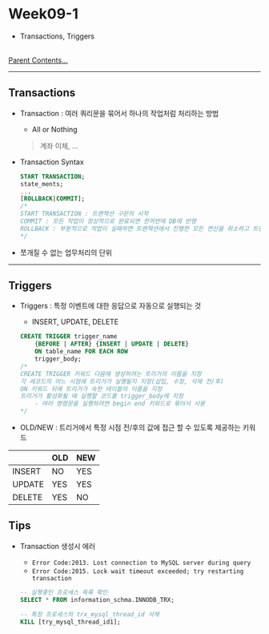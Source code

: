# Week09-1

-   Transactions, Triggers


<link rel="stylesheet" href="../../assets/stylesheets/my_style.css">


<br>[Parent Contents...](../../README.md/#til-today-i-learned)

-----

## Transactions

-   Transaction : 여러 쿼리문을 묶어서 하나의 작업처럼 처리하는 방법
    +   All or Nothing
    >   계좌 이체, ...

-   Transaction Syntax
    ```sql
    START TRANSACTION;
    state_ments;
    ...
    [ROLLBACK|COMMIT];
    /*
    START TRANSACTION : 트랜잭션 구문의 시작
    COMMIT : 모든 작업이 정상적으로 완료되면 한꺼번에 DB에 반영
    ROLLBACK : 부분적으로 작업이 실패하면 트랜잭션에서 진행한 모든 연산을 취소하고 트랜잭션 실행 전으로 되돌림
    */
    ```

-   쪼개질 수 없는 업무처리의 단위


-----


## Triggers

-   Triggers : 특정 이벤트에 대한 응답으로 자동으로 실행되는 것
    +   INSERT, UPDATE, DELETE

    ```sql
    CREATE TRIGGER trigger_name
        {BEFORE | AFTER} {INSERT | UPDATE | DELETE}
        ON table_name FOR EACH ROW
        trigger_body;
    /*
    CREATE TRIGGER 키워드 다음에 생성하려는 트리거의 이름을 지정
    각 레코드의 어느 시점에 트리거가 실행될지 지정(삽입, 수정, 삭제 전/후)
    ON 키워드 뒤에 트리거가 속한 테이블의 이름을 지정
    트리거가 활성화될 때 실행할 코드를 trigger_body에 지정
        - 여러 명령문을 실행하려면 begin end 키워드로 묶어서 사용
    */
    ```

-   OLD/NEW : 트리거에서 특정 시점 전/후의 값에 접근 할 수 있도록 제공하는 키워드

||OLD|NEW|
|---|---|---|
|INSERT|NO|YES|
|UPDATE|YES|YES|
|DELETE|YES|NO|

## Tips

-   Transaction 생성시 에러
    +   `Error Code:2013. Lost connection to MySQL server during query`
    +   `Error Code:2015. Lock wait timeout exceeded; try restarting transaction`

    ```sql
    -- 실행중인 프로세스 목록 확인
    SELECT * FROM information_schma.INNODB_TRX;

    -- 특정 프로세스의 trx_mysql_thread_id 삭제
    KILL [try_mysql_thread_id1];
    ```